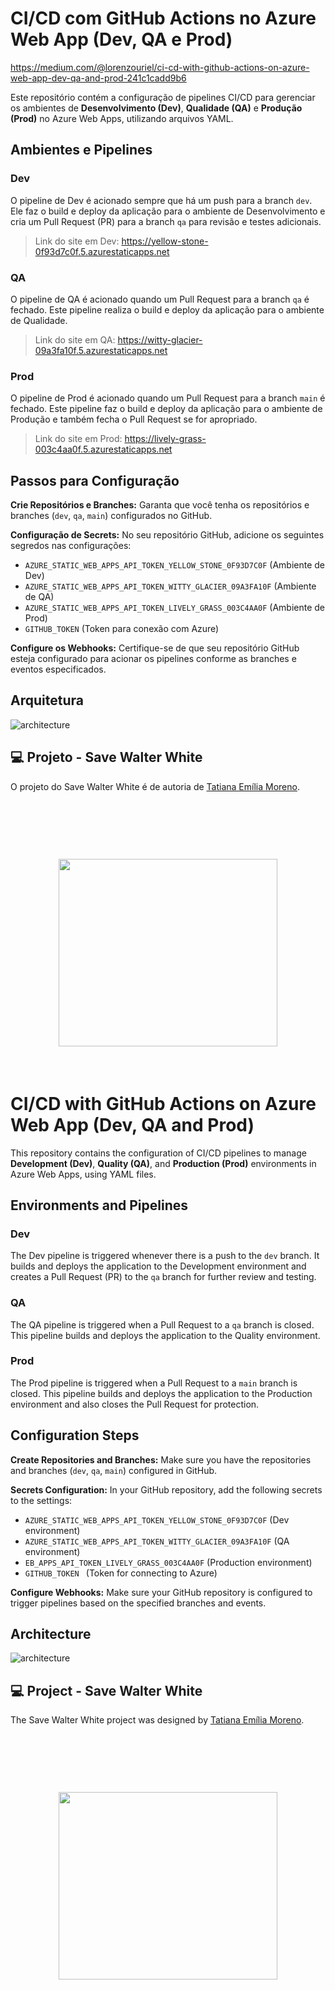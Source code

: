 # CI/CD com GitHub Actions no Azure Web App (Dev, QA e Prod)

https://medium.com/@lorenzouriel/ci-cd-with-github-actions-on-azure-web-app-dev-qa-and-prod-241c1cadd9b6

Este repositório contém a configuração de pipelines CI/CD para gerenciar os ambientes de **Desenvolvimento (Dev)**, **Qualidade (QA)** e **Produção (Prod)** no Azure Web Apps, utilizando arquivos YAML.

## Ambientes e Pipelines
### Dev
O pipeline de Dev é acionado sempre que há um push para a branch `dev`. Ele faz o build e deploy da aplicação para o ambiente de Desenvolvimento e cria um Pull Request (PR) para a branch `qa` para revisão e testes adicionais.

> Link do site em Dev: https://yellow-stone-0f93d7c0f.5.azurestaticapps.net

### QA
O pipeline de QA é acionado quando um Pull Request para a branch `qa` é fechado. Este pipeline realiza o build e deploy da aplicação para o ambiente de Qualidade.

> Link do site em QA: https://witty-glacier-09a3fa10f.5.azurestaticapps.net

### Prod
O pipeline de Prod é acionado quando um Pull Request para a branch `main` é fechado. Este pipeline faz o build e deploy da aplicação para o ambiente de Produção e também fecha o Pull Request se for apropriado.

> Link do site em Prod: https://lively-grass-003c4aa0f.5.azurestaticapps.net

## Passos para Configuração
**Crie Repositórios e Branches:** Garanta que você tenha os repositórios e branches (`dev`, `qa`, `main`) configurados no GitHub.

**Configuração de Secrets:** No seu repositório GitHub, adicione os seguintes segredos nas configurações:
* `AZURE_STATIC_WEB_APPS_API_TOKEN_YELLOW_STONE_0F93D7C0F` (Ambiente de Dev)
* `AZURE_STATIC_WEB_APPS_API_TOKEN_WITTY_GLACIER_09A3FA10F` (Ambiente de QA)
* `AZURE_STATIC_WEB_APPS_API_TOKEN_LIVELY_GRASS_003C4AA0F` (Ambiente de Prod)
* `GITHUB_TOKEN` (Token para conexão com Azure)

**Configure os Webhooks:** Certifique-se de que seu repositório GitHub esteja configurado para acionar os pipelines conforme as branches e eventos especificados.

## Arquitetura
![architecture](/docs/architecture.png)

## 💻 Projeto - Save Walter White
O projeto do Save Walter White é de autoria de [Tatiana Emília Moreno](https://www.linkedin.com/in/tatmorenno/).

<h1 align="center">
   <br/><br/>
  <kbd>
  <img src="https://ik.imagekit.io/tatmorenno/Walter_White_29aseVhlz.png" height="300" width="350">
  </kbd>
</h1>
<br/>

# CI/CD with GitHub Actions on Azure Web App (Dev, QA and Prod)
This repository contains the configuration of CI/CD pipelines to manage **Development (Dev)**, **Quality (QA)**, and **Production (Prod)** environments in Azure Web Apps, using YAML files.

## Environments and Pipelines 
### Dev 
The Dev pipeline is triggered whenever there is a push to the `dev` branch. It builds and deploys the application to the Development environment and creates a Pull Request (PR) to the `qa` branch for further review and testing.

### QA 
The QA pipeline is triggered when a Pull Request to a `qa` branch is closed. This pipeline builds and deploys the application to the Quality environment.

### Prod 
The Prod pipeline is triggered when a Pull Request to a `main` branch is closed. This pipeline builds and deploys the application to the Production environment and also closes the Pull Request for protection.

## Configuration Steps 
**Create Repositories and Branches:** Make sure you have the repositories and branches (`dev`, `qa`, `main`) configured in GitHub.

**Secrets Configuration:** In your GitHub repository, add the following secrets to the settings: 
* `AZURE_STATIC_WEB_APPS_API_TOKEN_YELLOW_STONE_0F93D7C0F` (Dev environment) 
* `AZURE_STATIC_WEB_APPS_API_TOKEN_WITTY_GLACIER_09A3FA10F` (QA environment) 
* `EB_APPS_API_TOKEN_LIVELY_GRASS_003C4AA0F` (Production environment) 
* `GITHUB_TOKEN ` (Token for connecting to Azure) 

**Configure Webhooks:** Make sure your GitHub repository is configured to trigger pipelines based on the specified branches and events.

## Architecture 
![architecture](/docs/architecture.png) 

## 💻 Project - Save Walter White 
The Save Walter White project was designed by [Tatiana Emília Moreno](https://www.linkedin.com/in/tatmorenno/).

<h1 align="center"> <br/><br/> <kbd> <img src="https://ik.imagekit.io/tatmorenno/Walter_White_29aseVhlz.png" height="300" width="350" > </kbd> </h1> <br/>
